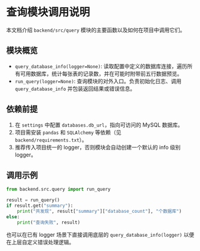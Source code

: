 # 查询模块调用说明

本文档介绍 `backend/src/query` 模块的主要函数以及如何在项目中调用它们。

## 模块概览
- `query_database_info(logger=None)`: 读取配置中定义的数据库连接，遍历所有可用数据库，统计每张表的记录数，并在可能时附带前五行数据预览。
- `run_query(logger=None)`: 查询模块的对外入口。负责初始化日志、调用 `query_database_info` 并包装返回结果或错误信息。

## 依赖前提
1. 在 `settings` 中配置 `databases.db_url`，指向可访问的 MySQL 数据库。
2. 项目需安装 `pandas` 和 `SQLAlchemy` 等依赖（见 `backend/requirements.txt`）。
3. 推荐传入项目统一的 logger，否则模块会自动创建一个默认的 info 级别 logger。

## 调用示例
```python
from backend.src.query import run_query

result = run_query()
if result.get("summary"):
    print("共发现", result["summary"]["database_count"], "个数据库")
else:
    print("查询失败", result)
```

也可以在已有 logger 场景下直接调用底层的 `query_database_info(logger)` 以便在上层自定义错误处理逻辑。
